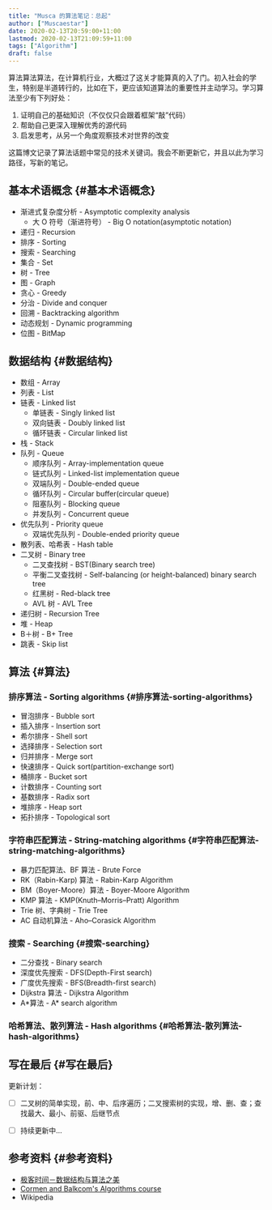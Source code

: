 ```yaml
---
title: "Musca 的算法笔记：总起"
author: ["Muscaestar"]
date: 2020-02-13T20:59:00+11:00
lastmod: 2020-02-13T21:09:59+11:00
tags: ["Algorithm"]
draft: false
---
```


算法算法算法，在计算机行业，大概过了这关才能算真的入了门。初入社会的学生，特别是半道转行的，比如在下，更应该知道算法的重要性并主动学习。学习算法至少有下列好处：

1.  证明自己的基础知识（不仅仅只会跟着框架“敲”代码）
2.  帮助自己更深入理解优秀的源代码
3.  启发思考，从另一个角度观察技术对世界的改变

这篇博文记录了算法话题中常见的技术关键词。我会不断更新它，并且以此为学习路径，写新的笔记。

<!--more-->


## 基本术语概念 {#基本术语概念}

-   渐进式复杂度分析 - Asymptotic complexity analysis
    -   大 O 符号（渐进符号） - Big O notation(asymptotic notation)
-   递归 - Recursion
-   排序 - Sorting
-   搜索 - Searching
-   集合 - Set
-   树 - Tree
-   图 - Graph
-   贪心 - Greedy
-   分治 - Divide and conquer
-   回溯 - Backtracking algorithm
-   动态规划 - Dynamic programming
-   位图 - BitMap


## 数据结构 {#数据结构}

-   数组 - Array
-   列表 - List
-   链表 - Linked list
    -   单链表 - Singly linked list
    -   双向链表 - Doubly linked list
    -   循环链表 - Circular linked list
-   栈 - Stack
-   队列 - Queue
    -   顺序队列 - Array-implementation queue
    -   链式队列 - Linked-list implementation queue
    -   双端队列 - Double-ended queue
    -   循环队列 - Circular buffer(circular queue)
    -   阻塞队列 - Blocking queue
    -   并发队列 - Concurrent queue
-   优先队列 - Priority queue
    -   双端优先队列 - Double-ended priority queue
-   散列表、哈希表 - Hash table
-   二叉树 - Binary tree
    -   二叉查找树 - BST(Binary search tree)
    -   平衡二叉查找树 - Self-balancing (or height-balanced) binary search tree
    -   红黑树 - Red-black tree
    -   AVL 树 - AVL Tree
-   递归树 - Recursion Tree
-   堆 - Heap
-   B＋树 - B+ Tree
-   跳表 - Skip list


## 算法 {#算法}


### 排序算法 - Sorting algorithms {#排序算法-sorting-algorithms}

-   冒泡排序 - Bubble sort
-   插入排序 - Insertion sort
-   希尔排序 - Shell sort
-   选择排序 - Selection sort
-   归并排序 - Merge sort
-   快速排序 - Quick sort(partition-exchange sort)
-   桶排序 - Bucket sort
-   计数排序 - Counting sort
-   基数排序 - Radix sort
-   堆排序 - Heap sort
-   拓扑排序 - Topological sort


### 字符串匹配算法 - String-matching algorithms {#字符串匹配算法-string-matching-algorithms}

-   暴力匹配算法、BF 算法 - Brute Force
-   RK（Rabin-Karp) 算法 - Rabin-Karp Algorithm
-   BM（Boyer-Moore）算法 - Boyer-Moore Algorithm
-   KMP 算法 - KMP(Knuth–Morris–Pratt) Algorithm
-   Trie 树、字典树 - Trie Tree
-   AC 自动机算法 - Aho–Corasick Algorithm


### 搜索 - Searching {#搜索-searching}

-   二分查找 - Binary search
-   深度优先搜索 - DFS(Depth-First search)
-   广度优先搜索 - BFS(Breadth-first search)
-   Dijkstra 算法 - Dijkstra Algorithm
-   A\*算法 - A\* search algorithm


### 哈希算法、散列算法 - Hash algorithms {#哈希算法-散列算法-hash-algorithms}


## 写在最后 {#写在最后}

更新计划：

-   [ ] 二叉树的简单实现，前、中、后序遍历；二叉搜索树的实现，增、删、查；查找最大、最小、前驱、后继节点

-   [ ] 持续更新中...


## 参考资料 {#参考资料}

-   [极客时间－数据结构与算法之美](https://time.geekbang.org/column/intro/126)
-   [Cormen and Balkcom's Algorithms course](https://www.khanacademy.org/computing/computer-science/algorithms)
-   Wikipedia
